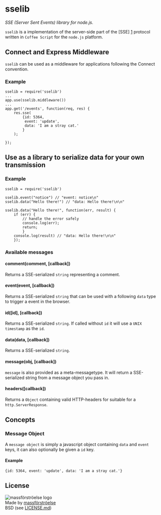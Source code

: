 sselib
======
_SSE (Server Sent Events) library for node.js._

`sselib` is a implementation of the server-side part of the [SSE] [1] protocol written in `Coffee Script` for the `node.js` platform.

  [1]: http://dev.w3.org/html5/eventsource/

## Connect and Express Middleware ##
`sselib` can be used as a middleware for applications following the Connect convention.

### Example ###
    sselib = require('sselib')
    ...
    app.use(sselib.middleware())
    ...
    app.get('/events', function(req, res) {
        res.sse(
            {id: 5364,
             event: 'update',
             data: 'I am a stray cat.'
            }
        );
        
    });

## Use as a library to serialize data for your own transmission ##

### Example ###
    sselib = require('sselib')

    sselib.event("notice") // "event: notice\n"
    sselib.data("Hello there!") // "data: Hello there!\n\n"

    sselib.data("Hello there!", function(err, result) {
        if (err) {
            // handle the error safely
            console.log(err);
            return;
            }
        console.log(result) // "data: Hello there!\n\n"
        });

### Available messages ###

#### comment(comment, [callback]) ####
Returns a SSE-serialized `string` representing a comment.

#### event(event, [callback]) ####
Returns a SSE-serialized `string` that can be used with a following `data` type to trigger a event in the browser.

#### id([id], [callback]) ####
Returns a SSE-serialized `string`. If called without `id` it will use a `UNIX timestamp` as the `id`.

#### data(data, [callback]) ####
Returns a SSE-serialized `string`.

#### message(obj, [callback]) ####
`message` is also provided as a meta-messagetype. It will return a SSE-serialized string from a message object you pass in.

#### headers([callback]) ####
Returns a `Object` containing valid HTTP-headers for suitable for a `http.ServerResponse`.

## Concepts ##

### Message Object ###

A `message object` is simply a javascript object containing  `data` and `event` keys, it can also optionally be given a `id` key.

#### Example ####
    {id: 5364, event: 'update', data: 'I am a stray cat.'}

## License ##
![massförströelse logo](http://www.massforstroel.se/uploads/4/3/3/4/4334921/4793588.png?20)  
Made by [massförströelse](http://massforstroel.se/ "massförströel.se")  
BSD (see [LICENSE.md](https://github.com/massforstroelse/sselib.js/blob/master/LICENSE.md "LICENSE.md"))  
